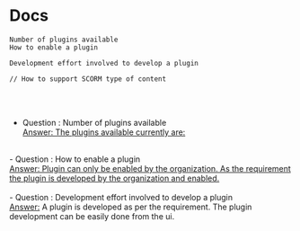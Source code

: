 
# Docs



    
    
    
    
    
    Number of plugins available
    How to enable a plugin
    
    Development effort involved to develop a plugin
    
    // How to support SCORM type of content
    


<br/><br/>
- Question : Number of plugins available <br/>
<u>Answer: The plugins available currently are: </u>  


<br/>
- Question : How to enable a plugin <br/>
<u>Answer: Plugin can only be enabled by the organization. As the requirement the plugin is developed by the organization and enabled.</u>

<br/>
<br/>
- Question : Development effort involved to develop a plugin <br/>
<u>Answer:</u>  A plugin is developed as per the requirement. The plugin development can be easily done from the ui.

